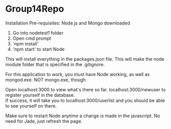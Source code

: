 # Group14Repo

Installation
Pre-requisites: Node.js and Mongo downloaded

1. Go into nodetest1 folder
2. Open cmd prompt
3. 'npm install'
4. 'npm start' to start Node

This will install everything in the packages.json file. This will make the node module folder that is specified in the .gitignore.

For this application to work, you must have Node working, as well as mongod.exe.  NOT mongo.exe, though. 

Open localhost:3000 to view what's there so far.
localhost:3000/newuser  to register yourself in the database.  
If success, it will take you to localhost:3000/userlist and you should be able to see yourself on there.

Make sure to restart Node anytime a change is made in the javascript. No need for Jade, just refresh the page.
